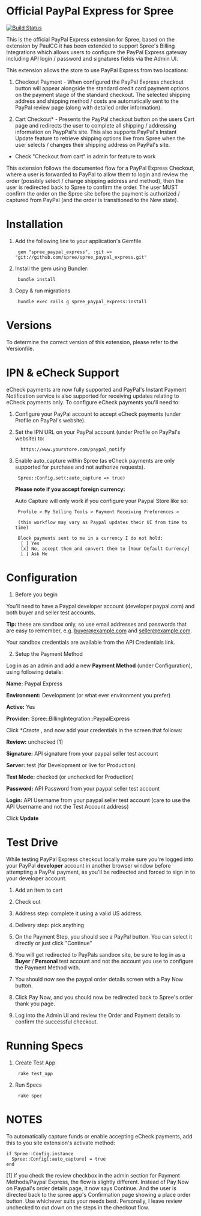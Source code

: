 # Official PayPal Express for Spree

[![Build Status](https://secure.travis-ci.org/spree/spree_paypal_express.png?branch=master)](http://travis-ci.org/spree/spree_paypal_express)

This is the official PayPal Express extension for Spree, based on the extension by PaulCC it has been extended to support Spree's
Billing Integrations which allows users to configure the PayPal Express gateway including API login / password and signatures fields
via the Admin UI.

This extension allows the store to use PayPal Express from two locations:

  1. Checkout Payment - When configured the PayPal Express checkout button will appear alongside the standard credit card payment
  options on the payment stage of the standard checkout. The selected shipping address and shipping method / costs are automatically
  sent to the PayPal review page (along with detailed order information).


  2. Cart Checkout* - Presents the PayPal checkout button on the users Cart page and redirects the user to complete
  all shipping / addressing information on PaypPal's site. This also supports PayPal's Instant Update feature to retrieve shipping options live from
  Spree when the user selects / changes their shipping address on PayPal's site.
  * Check "Checkout from cart" in admin for feature to work

This extension follows the documented flow for a PayPal Express Checkout, where a user is forwarded to PayPal to allow them to login and review
the order (possibly select / change shipping address and method), then the user is redirected back to Spree to confirm the order. The user
MUST confirm the order on the Spree site before the payment is authorized / captured from PayPal (and the order is transitioned to the New state).


Installation
============

1. Add the following line to your application's Gemfile

        gem "spree_paypal_express", :git => "git://github.com/spree/spree_paypal_express.git"

2. Install the gem using Bundler:

        bundle install

3. Copy & run migrations

        bundle exec rails g spree_paypal_express:install

Versions
========

To determine the correct version of this extension, please refer to the Versionfile.

IPN & eCheck Support
===================
eCheck payments are now fully supported and PayPal's Instant Payment Notification service is also supported for receiving updates relating to eCheck payments only. To configure eCheck payments you'll need to:

1. Configure your PayPal account to accept eCheck payments (under Profile on PayPal's website).

2. Set the IPN URL on your PayPal account (under Profile on PayPal's website) to:

         https://www.yourstore.com/paypal_notify

3. Enable auto_capture within Spree (as eCheck payments are only supported for purchase and not authorize requests).

        Spree::Config.set(:auto_capture => true)

     **Please note if you accept foreign currency:**

     Auto Capture will only work if you configure your Paypal Store like so:

        Profile > My Selling Tools > Payment Receiving Preferences >

        (this workflow may vary as Paypal updates their UI from time to time)

        Block payments sent to me in a currency I do not hold:
         [ ] Yes
         [x] No, accept them and convert them to [Your Default Currency]
         [ ] Ask Me


Configuration
=============

1. Before you begin

You'll need to have a Paypal developer account (developer.paypal.com) and both buyer and seller test accounts.

**Tip:** these are sandbox only, so use email addresses and passwords that are easy to  remember, e.g. buyer@example.com and seller@example.com.

Your sandbox credentials are available from the API Credentials link.

2. Setup the Payment Method

Log in as an admin and add a new **Payment Method** (under Configuration), using following details:

**Name:** Paypal Express

**Environment:** Development (or what ever environment you prefer)

**Active:** Yes

**Provider:** Spree::BillingIntegration::PaypalExpress

Click **Create* , and now add your credentials in the screen that follows:

**Review:** unchecked [1]

**Signature:** API signature from your paypal seller test account

**Server:** test (for Development or live for Production)

**Test Mode:** checked (or unchecked for Production)

**Password:** API Password from your paypal seller test account

**Login:** API Username from your paypal seller test account (care to use the API Username and not the Test Account address)

Click **Update**

Test Drive
==========

While testing PayPal Express checkout locally make sure you're logged into your PayPal **developer** account in another browser window before attempting a PayPal payment, as you'll be redirected and forced to sign in to your developer account.

1. Add an item to cart

2. Check out

3. Address step: complete it using a valid US address.

4. Delivery step: pick anything

5. On the Payment Step, you should see a PayPal button. You can select it directly or just click "Continue"

6. You will get redirected to PayPals sandbox site, be sure to log in as a **Buyer** / **Personal** test account and not the account you use to configure the Payment Method with.

7. You should now see the paypal order details screen with a Pay Now button.

8. Click Pay Now, and you should now be redirected back to Spree's order thank you page.

9. Log into the Admin UI and review the Order and Payment details to confirm the successful checkout.


Running Specs
=============

1. Create Test App

        rake test_app

2. Run Specs

        rake spec

NOTES
=====

To automatically capture funds or enable accepting eCheck payments, add this to you site extension's activate method:

    if Spree::Config.instance
      Spree::Config[:auto_capture] = true
    end

[1] If you check the review checkbox in the admin section for Payment Methods/Paypal Express, the flow is slightly different. Instead of Pay Now on Paypal's order details page, it now says Continue. And the user is directed back to the spree app's Confirmation page showing a place order button. Use whichever suits your needs best. Personally, I leave review unchecked to cut down on the steps in the checkout flow.
